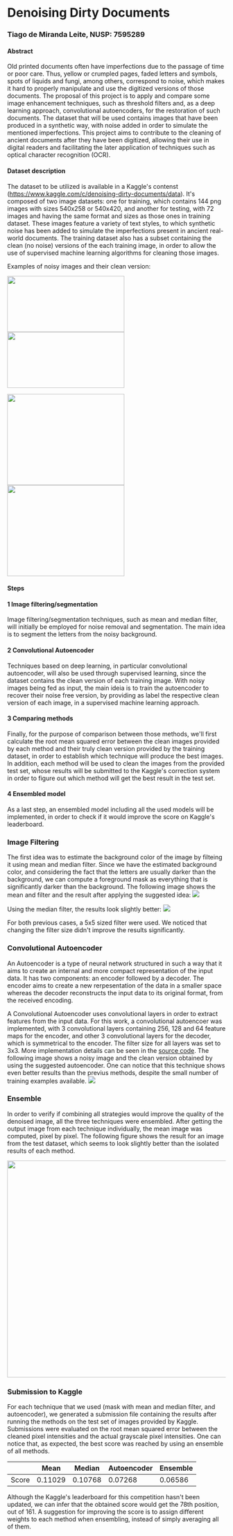 # Denoising Dirty Documents
### Tiago de Miranda Leite, NUSP: 7595289

#### Abstract

Old printed documents often have imperfections due to the passage of time or poor care. Thus, yellow or crumpled pages, faded letters and symbols, spots of liquids and fungi, among others, correspond to noise, which makes it hard to properly manipulate and use the digitized versions of those documents. The proposal of this project is to apply and compare some image enhancement techniques, such as threshold filters and, as a deep learning approach, convolutional autoencoders, for the restoration of such documents. The dataset that will be used contains images that have been produced in a synthetic way, with noise added in order to simulate the mentioned imperfections. This project aims to contribute to the cleaning of ancient documents after they have been digitized, allowing their use in digital readers and facilitating the later application of techniques such as optical character recognition (OCR).

#### Dataset description
The dataset to be utilized is available in a Kaggle's contenst (https://www.kaggle.com/c/denoising-dirty-documents/data). It's composed of two image datasets: one for training, which contains 144 png images with sizes 540x258 or 540x420, and another for testing, with 72 images and having the same format and sizes as those ones in training dataset. These images feature a variety of text styles, to which synthetic noise has been added to simulate the imperfections present in ancient real-world documents. 
The training dataset also has a subset containing the clean (no noise) versions of the each training image, in order to allow  the use of supervised machine learning algorithms for cleaning those images.

Examples of noisy images and their clean version:

<img src="/data/train/59.png?raw=true" width="270" height="129" align='top'> <img src="/data/train_cleaned/59.png?raw=true" width="270" height="129" align='top'>

<img src="/data/train/146.png?raw=true" width="270" height="210" align='top'> <img src="/data/train_cleaned/146.png?raw=true" width="270" height="210" align='top'>

#### Steps

#### 1 Image filtering/segmentation

Image filtering/segmentation techniques, such as mean and median filter, will initially be employed for noise removal and segmentation. The main idea is to segment the letters from the noisy background.

#### 2 Convolutional Autoencoder

Techniques based on deep learning, in particular convolutional autoencoder, will also be used through supervised learning, since the dataset contains the clean version of each training image. With noisy images being fed as input, the main ideia is to train the autoencoder to recover their noise free version, by providing as label the respective clean version of each image, in a supervised machine learning approach.

#### 3 Comparing methods

Finally, for the purpose of comparison between those methods, we'll first calculate the root mean squared error between the clean images provided by each method and their truly clean version provided by the training dataset, in order to establish which technique will produce the best images. In addition, each method will be used to clean the images from the provided test set, whose results will be submitted to the Kaggle's correction system in order to figure out which method will get the best result in the test set. 

#### 4 Ensembled model

As a last step, an ensembled model including all the used models will be implemented, in order to check if it would improve the score on Kaggle's leaderboard.


### Image Filtering
The first idea was to estimate the background color of the image by filteing it using mean and median filter. Since we have the estimated background color, and considering the fact that the letters are usually darker than the background, we can compute a foreground mask as everything that is significantly darker than the background. The following image shows the mean and filter and the result after applying the suggested idea:
<img src="/sample_images/3_images_mean.png?raw=true">

Using the median filter, the results look slightly better:
<img src="/sample_images/3_images_median.png?raw=true">

For both previous cases, a 5x5 sized filter were used. We noticed that changing the filter size didn't improve the results significantly.

### Convolutional Autoencoder
An Autoencoder is a type of neural network structured in such a way that it aims to create an internal and more compact representation of the input data. It has two components: an encoder followed by a decoder. The encoder aims to create a new rerpesentation of the data in a smaller space whereas the decoder reconstructs the input data to its original format, from the received encoding. 

A Convolutional Autoencoder uses convolutional layers in order to extract features from the input data. For this work, a convolutional autoencoer was implemented, with 3 convolutional layers containing 256, 128 and 64 feature maps for the encoder, and other 3 convolutional layers for the decoder, which is symmetrical to the encoder. The filter size for all layers was set to 3x3. More implementation details can be seen in the [source code](main.py).
The following image shows a noisy image and the clean version obtained by using the suggested autoencoder. One can notice that this technique shows even better results than the previus methods, despite the small number of training examples available.
<img src="/sample_images/ae.png?raw=true">

### Ensemble 
In order to verify if combining all strategies would improve the quality of the denoised image, all the three techniques were ensembled. After getting the output image from each technique individually, the mean image was computed, pixel by pixel. The following figure shows the result for an image from the test dataset, which seems to look slightly better than the isolated results of each method.

<img src="/sample_images/all_models.png?raw=true" width="800" height="500">

### Submission to Kaggle
For each technique that we used (mask with mean and median filter, and autoencoder), we generated a submission file containing the results after running the methods on the test set of images provided by Kaggle. Submissions were evaluated on the root mean squared error between the cleaned pixel intensities and the actual grayscale pixel intensities. One can notice that, as expected, the best score was reached by using an ensemble of all methods.

|   | Mean | Median | Autoencoder  | Ensemble |
|---|---|---|---|---|
| Score  | 0.11029 | 0.10768 | 0.07268 | 0.06586 |

Although the Kaggle's leaderboard for this competition hasn't been updated, we can infer that the obtained score would get the 78th position, out of 161. A suggestion for improving the score is to assign different weights to each method when ensembling, instead of simply averaging all of them.

